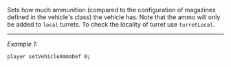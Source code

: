 Sets how much ammunition (compared to the configuration of magazines defined in the vehicle's class) the vehicle has. Note that the ammo will only be added to `local` turrets. To check the locality of turret use `turretLocal`.


---
*Example 1:*
```sqf
player setVehicleAmmoDef 0;
```